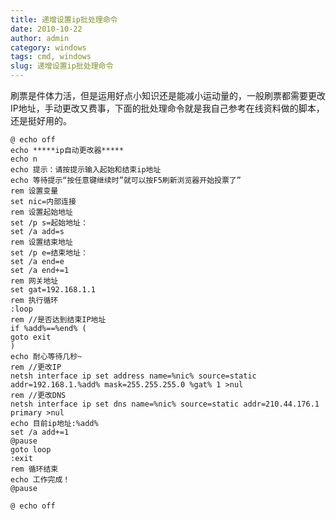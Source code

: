 ```yaml
---
title: 递增设置ip批处理命令
date: 2010-10-22
author: admin
category: windows
tags: cmd, windows
slug: 递增设置ip批处理命令
---
```


刷票是件体力活，但是运用好点小知识还是能减小运动量的，一般刷票都需要更改IP地址，手动更改又费事，下面的批处理命令就是我自己参考在线资料做的脚本，还是挺好用的。

    @ echo off
    echo *****ip自动更改器*****
    echo n
    echo 提示：请按提示输入起始和结束ip地址
    echo 等待提示“按任意键继续时”就可以按F5刷新浏览器开始投票了”
    rem 设置变量
    set nic=内部连接
    rem 设置起始地址
    set /p s=起始地址：
    set /a add=s
    rem 设置结束地址
    set /p e=结束地址：
    set /a end=e
    set /a end+=1
    rem 网关地址
    set gat=192.168.1.1
    rem 执行循环
    :loop
    rem //是否达到结束IP地址
    if %add%==%end% (
    goto exit
    )
    echo 耐心等待几秒~
    rem //更改IP
    netsh interface ip set address name=%nic% source=static addr=192.168.1.%add% mask=255.255.255.0 %gat% 1 >nul
    rem //更改DNS
    netsh interface ip set dns name=%nic% source=static addr=210.44.176.1 primary >nul
    echo 目前ip地址:%add%
    set /a add+=1
    @pause
    goto loop
    :exit
    rem 循环结束
    echo 工作完成！
    @pause

    @ echo off
